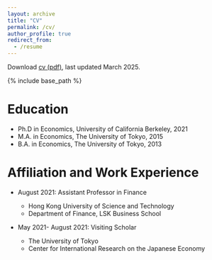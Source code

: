 ```yaml
---
layout: archive
title: "CV"
permalink: /cv/
author_profile: true
redirect_from:
  - /resume
---
```


Download <a href="https://www.dropbox.com/scl/fi/txf8cg8ioauntas2xnhmi/CV.pdf?rlkey=xgxl8xsuybrdl0m8joou3mm5u&st=zx98gwh4&dl=0" target="_blank"> cv (pdf)</a>, last updated March 2025.

{% include base_path %}

Education
======
* Ph.D in Economics, University of California Berkeley, 2021
* M.A. in Economics, The University of Tokyo, 2015
* B.A. in Economics, The University of Tokyo, 2013

Affiliation and Work Experience
======
* August 2021: Assistant Professor in Finance
  * Hong Kong University of Science and Technology
  * Department of Finance, LSK Business School

* May 2021- August 2021: Visiting Scholar
  * The University of Tokyo
  * Center for International Research on the Japanese Economy

  

